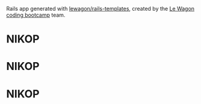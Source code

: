 Rails app generated with [lewagon/rails-templates](https://github.com/lewagon/rails-templates), created by the [Le Wagon coding bootcamp](https://www.lewagon.com) team.
# NIKOP
# NIKOP
# NIKOP
